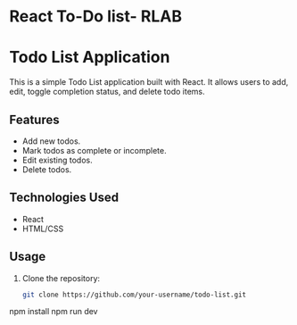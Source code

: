 # React To-Do list- RLAB

# Todo List Application

This is a simple Todo List application built with React. It allows users to add, edit, toggle completion status, and delete todo items.

## Features

- Add new todos.
- Mark todos as complete or incomplete.
- Edit existing todos.
- Delete todos.

## Technologies Used

- React
- HTML/CSS

## Usage

1. Clone the repository:

   ```bash
   git clone https://github.com/your-username/todo-list.git

npm install
npm run dev


   
